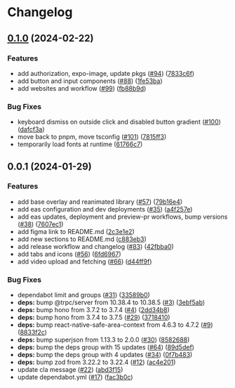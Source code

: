# Changelog

## [0.1.0](https://github.com/elrax/elrax/compare/v0.0.1...v0.1.0) (2024-02-22)


### Features

* add authorization, expo-image, update pkgs ([#94](https://github.com/elrax/elrax/issues/94)) ([7833c6f](https://github.com/elrax/elrax/commit/7833c6f5c0d9b5a9a60bbfa0bd0453a9bc3dfc29))
* add button and input components ([#88](https://github.com/elrax/elrax/issues/88)) ([1fe53ba](https://github.com/elrax/elrax/commit/1fe53bad3161e331348e52c9455cc343e87de487))
* add websites and workflow ([#99](https://github.com/elrax/elrax/issues/99)) ([fb88b9d](https://github.com/elrax/elrax/commit/fb88b9d7734af856f9335a9303c3e000ecf4aad6))


### Bug Fixes

* keyboard dismiss on outside click and disabled button gradient ([#100](https://github.com/elrax/elrax/issues/100)) ([dafcf3a](https://github.com/elrax/elrax/commit/dafcf3a0dc2b748cfffca70878d28fda6f8c08f4))
* move back to pnpm, move tsconfig ([#101](https://github.com/elrax/elrax/issues/101)) ([7815ff3](https://github.com/elrax/elrax/commit/7815ff3f3fb94afcf7e48982824a858b7747eb3e))
* temporarily load fonts at runtime ([61766c7](https://github.com/elrax/elrax/commit/61766c711ee54ba1e57240f0c2213cb8d281c428))

## 0.0.1 (2024-01-29)


### Features

* add base overlay and reanimated library ([#57](https://github.com/elrax/elrax/issues/57)) ([79b16e4](https://github.com/elrax/elrax/commit/79b16e47d885765453621dbc6d461ca43a1918b9))
* add eas configuration and dev deployments ([#35](https://github.com/elrax/elrax/issues/35)) ([a4f257e](https://github.com/elrax/elrax/commit/a4f257e8c83aadc10e3fdb3566acc554530f80b7))
* add eas updates, deployment and preview-pr workflows, bump versions ([#38](https://github.com/elrax/elrax/issues/38)) ([7607ec1](https://github.com/elrax/elrax/commit/7607ec1d1b4bb2ff24bee64abc9267ca407d191b))
* add figma link to README.md ([2c3e1e2](https://github.com/elrax/elrax/commit/2c3e1e263ea62e7138aa1711cf1ef28b6f74e16a))
* add new sections to README.md ([c883eb3](https://github.com/elrax/elrax/commit/c883eb3aedb395ab2f634e06d092bbe34f49776b))
* add release workflow and changelog ([#83](https://github.com/elrax/elrax/issues/83)) ([42fbba0](https://github.com/elrax/elrax/commit/42fbba0d3fbc0ab02a8e870430616c813e6d8e32))
* add tabs and icons ([#56](https://github.com/elrax/elrax/issues/56)) ([6fd6967](https://github.com/elrax/elrax/commit/6fd6967847998ce259f84307f296694ffcb20a58))
* add video upload and fetching ([#66](https://github.com/elrax/elrax/issues/66)) ([d44ff9f](https://github.com/elrax/elrax/commit/d44ff9f9ad006594512e5abbd93a8bbab9708a08))


### Bug Fixes

* dependabot limit and groups ([#31](https://github.com/elrax/elrax/issues/31)) ([33589b0](https://github.com/elrax/elrax/commit/33589b03d13313c164c441bed91b33d3f80b6282))
* **deps:** bump @trpc/server from 10.38.4 to 10.38.5 ([#3](https://github.com/elrax/elrax/issues/3)) ([3ebf5ab](https://github.com/elrax/elrax/commit/3ebf5ab56593fca1c2bf89b273964b61e89d1234))
* **deps:** bump hono from 3.7.2 to 3.7.4 ([#4](https://github.com/elrax/elrax/issues/4)) ([2dd34b8](https://github.com/elrax/elrax/commit/2dd34b85d54d1af349f3fbf9ddae88fc8e46b553))
* **deps:** bump hono from 3.7.4 to 3.7.5 ([#29](https://github.com/elrax/elrax/issues/29)) ([3718410](https://github.com/elrax/elrax/commit/37184105d64216f5d8feec1b3b0cc0919ae8a5e5))
* **deps:** bump react-native-safe-area-context from 4.6.3 to 4.7.2 ([#9](https://github.com/elrax/elrax/issues/9)) ([8833f2c](https://github.com/elrax/elrax/commit/8833f2c567e28572a906616e31a094841a5b1047))
* **deps:** bump superjson from 1.13.3 to 2.0.0 ([#30](https://github.com/elrax/elrax/issues/30)) ([8582688](https://github.com/elrax/elrax/commit/858268871f69b54c3e493555f6e1978f1fa67566))
* **deps:** bump the deps group with 15 updates ([#64](https://github.com/elrax/elrax/issues/64)) ([89d5def](https://github.com/elrax/elrax/commit/89d5def596c7b7214607fabcfff1e59a6fca7701))
* **deps:** bump the deps group with 4 updates ([#34](https://github.com/elrax/elrax/issues/34)) ([0f7b483](https://github.com/elrax/elrax/commit/0f7b483acc51ec0142102b211141afa1c98dd726))
* **deps:** bump zod from 3.22.2 to 3.22.4 ([#12](https://github.com/elrax/elrax/issues/12)) ([ac4e201](https://github.com/elrax/elrax/commit/ac4e20166d1ac2c9d0b70dfaf37631f0ce765317))
* update cla message ([#22](https://github.com/elrax/elrax/issues/22)) ([abd3f15](https://github.com/elrax/elrax/commit/abd3f1548f33b7708a462bafe4fc895c91aa392f))
* update dependabot.yml ([#17](https://github.com/elrax/elrax/issues/17)) ([fac3b0c](https://github.com/elrax/elrax/commit/fac3b0ca3d26aec760e54341e90af26049579ce3))
